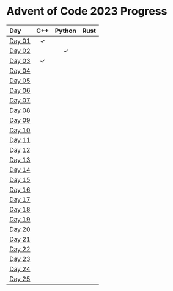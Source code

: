 
# Advent of Code 2023 Progress

| Day             | C++ | Python | Rust |
|:----------------|:---:|:------:|:----:|
| [Day 01](01day) |  ✓  |        |      |
| [Day 02](02day) |     |   ✓    |      |
| [Day 03](03day) |  ✓  |        |      |
| [Day 04](04day) |     |        |      |
| [Day 05](05day) |     |        |      |
| [Day 06](06day) |     |        |      |
| [Day 07](07day) |     |        |      |
| [Day 08](08day) |     |        |      |
| [Day 09](09day) |     |        |      |
| [Day 10](10day) |     |        |      |
| [Day 11](11day) |     |        |      |
| [Day 12](12day) |     |        |      |
| [Day 13](13day) |     |        |      |
| [Day 14](14day) |     |        |      |
| [Day 15](15day) |     |        |      |
| [Day 16](16day) |     |        |      |
| [Day 17](17day) |     |        |      |
| [Day 18](18day) |     |        |      |
| [Day 19](19day) |     |        |      |
| [Day 20](20day) |     |        |      |
| [Day 21](21day) |     |        |      |
| [Day 22](22day) |     |        |      |
| [Day 23](23day) |     |        |      |
| [Day 24](24day) |     |        |      |
| [Day 25](25day) |     |        |      |

